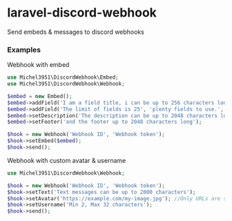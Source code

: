 # laravel-discord-webhook
Send embeds &amp; messages to discord webhooks
### Examples
Webhook with embed
```php
use Michel3951\DiscordWebhook\Embed;
use Michel3951\DiscordWebhook\Webhook;

$embed = new Embed();
$embed->addField('I am a field title, i can be up to 256 characters long', 'I am the field content, i can be up to 1024 characters long');
$embed->addField('The limit of fields is 25', 'plenty fields to use.', true); //Inlined field
$embed->setDescription('The description can be up to 2048 characters long');
$embed->setFooter('and the footer up to 2048 characters long');

$hook = new Webhook('Webhook ID', 'Webhook token');
$hook->setEmbed($embed);
$hook->send();
```

Webhook with custom avatar & username
```php
use Michel3951\DiscordWebhook\Webhook;

$hook = new Webhook('Webhook ID', 'Webhook token');
$hook->setText('Text messages can be up to 2000 characters');
$hook->setAvatar('https://example.com/my-image.jpg'); //Only URLs are supported.
$hook->setUsername('Min 2, Max 32 characters');
$hook->send();
```
